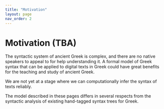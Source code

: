 ```yaml
---
title: "Motivation"
layout: page
nav_order: 2
---
```



# Motivation (TBA)

The syntactic system of ancient Greek is complex, and there are no native speakers to appeal to for help understanding it.  A formal model of Greek syntax that can be applied to digital texts in Greek could have great benefits for the teaching and study of ancient Greek.

We are not yet at a stage where we can computationally infer the syntax of texts reliably.

The model described in these pages differs in several respects from the syntactic analysis of existing hand-tagged syntax trees for Greek.